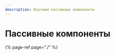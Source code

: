 ```yaml
---
description: Изучаем пассивные компоненты
---
```


# Пассивные компоненты

{% page-ref page="./" %}




